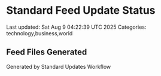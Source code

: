 # Standard Feed Update Status
Last updated: Sat Aug  9 04:22:39 UTC 2025
Categories: technology,business,world

## Feed Files Generated

Generated by Standard Updates Workflow
